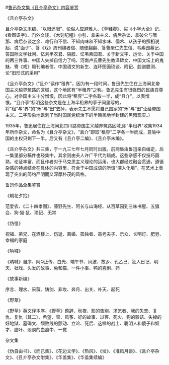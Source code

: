 #[鲁迅杂文集《且介亭杂文》内容鉴赏](https://www.vrrw.net/wx/10129.html)

《且介亭杂文》

且介亭杂文末编、“以眼还眼”、论俗人应避雅人、《草鞋脚》、买《小学大全》记、《看图识字》、门外文谈、《木刻纪程》小引、拿来主义、病后杂谈、拿破仑与隋那、病后杂谈之余、难行和不信、不知肉味和不知水味、儒术、从孩子的照相说起、说“面子”、答《戏》周刊编者信、随便翻翻、答曹聚仁先生信、韦素园墓记、答国际文学社问、忆刘半农君、隔膜、忆韦素园君、关于新文字、运命、关于中国的两三件事、中国人失掉自信力了吗、河南卢氏曹先生教泽碑文、中国文坛上的鬼魅、寄《戏》周刊编者信、中国语文的新生、连环图画琐谈、附记、脸谱臆测、论“旧形式的采用”

《且介亭杂文》(“且介”读作“租界”，因为有一段时间，鲁迅先生住在上海闸北帝国主义越界筑路的区域，这个地区有“半租界”之称。鲁迅先生有很强烈的民族自尊心，对帝国主义十分憎恨，因此将“租界”二字各取一半，成“且介”，以表憎恨。“且介亭”标明这些杂文是在上海半租界的亭子间里写的，将“租”与“界”的“禾”与“田”去掉，表示先生不愿将自己国家的“禾”与“田”让给帝国主义。二字形象地讽刺了当时国民党统治下的半殖民地半封建的黑暗现实。)



1935年，鲁迅居住在上海闸北四川路帝国主义越界筑路区域,即“半租界”收集1934年所作杂文，命名为《且介亭杂文》，“且介”即取“租界”二字各一半而成，意喻中国的主权只剩下一半。后又有《且介亭二编》、《且介亭末编》。

《且介亭杂文》共三集，于一九三七年七月同时出版。前两集由鲁迅亲自编定，后一集里部分稿件也经集中，其余则由夫人许广平代为辑成。这些杂感不仅技巧圆熟，论证丰富，而且作者对于马克思主义理论的运用，也大都经过融会贯通，遵循杂感的特点结合在具体的内容里，符合于中国成语的所谓“深入化境”，在艺术上表现了突出的简约严明而又深厚朴茂的风格。

鲁迅作品全集鉴赏

《朝花夕拾》

范爱农、《二十四孝图》、藤野先生、阿长与山海经、从百草园到三味书屋、五猖会、狗·猫·鼠、琐记、无常

《仿徨》

祝福、弟兄、在酒楼上、伤逝、离婚、孤独者、高老夫子、示众、长明灯、肥皂、幸福的家庭

《呐喊》

《呐喊》自序、阿Q正传、白光、端午节、风波、故乡、孔乙己、狂人日记、明天、社戏、头发的故事、兔和猫、一件小事、鸭的喜剧、药

《故事新编》

序言、理水、采薇、铸剑、非攻、奔月、出关、补天、起死

《野草》

《野草》英文译本序、《野草》题辞、秋夜、影的告别、求乞者、我的失恋、复仇、复仇〔其二〕、希望、雪、风筝、好的故事、过客、死火、狗的驳诘、失掉的好地狱、墓碣文、颓败线的颤动、立论、死后、这样的战士、聪明人和傻子和奴才、腊叶、淡淡的血痕中、一觉

杂文集

《伪自由书》、《而己集》、《花边文学》、《热风》、《坟》、《准风月谈》、《且介亭杂文》、《且介亭杂文附集》、《华盖集》、《华盖集续编》

